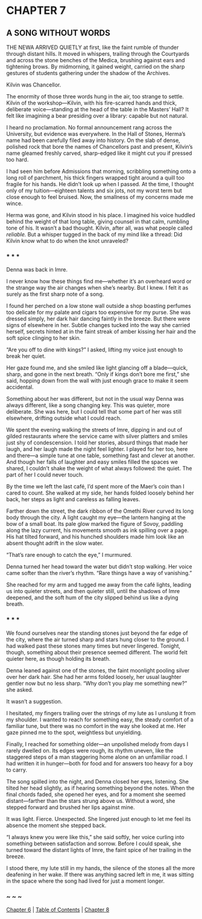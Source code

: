 # CHAPTER 7

## A SONG WITHOUT WORDS  

THE NEWA ARRIVED QUIETLY at first, like the faint rumble of thunder through distant hills. It moved in whispers, trailing through the Courtyards and across the stone benches of the Medica, brushing against ears and tightening brows. By midmorning, it gained weight, carried on the sharp gestures of students gathering under the shadow of the Archives.  

Kilvin was Chancellor.  

The enormity of those three words hung in the air, too strange to settle. Kilvin of the workshop—Kilvin, with his fire-scarred hands and thick, deliberate voice—standing at the head of the table in the Masters’ Hall? It felt like imagining a bear presiding over a library: capable but not natural.  

I heard no proclamation. No formal announcement rang across the University, but evidence was everywhere. In the Hall of Stones, Herma’s name had been carefully filed away into history. On the slab of dense, polished rock that bore the names of Chancellors past and present, Kilvin’s name gleamed freshly carved, sharp-edged like it might cut you if pressed too hard.  

I had seen him before Admissions that morning, scribbling something onto a long roll of parchment, his thick fingers wrapped tight around a quill too fragile for his hands. He didn’t look up when I passed. At the time, I thought only of my tuition—eighteen talents and six jots, not my worst term but close enough to feel bruised. Now, the smallness of my concerns made me wince.  

Herma was gone, and Kilvin stood in his place. I imagined his voice huddled behind the weight of that long table, giving counsel in that calm, rumbling tone of his. It wasn’t a bad thought. Kilvin, after all, was what people called *reliable.* But a whisper tugged in the back of my mind like a thread: Did Kilvin know what to do when the knot unraveled?  

### * * *

Denna was back in Imre.

I never know how these things find me—whether it’s an overheard word or the strange way the air changes when she’s nearby. But I knew. I felt it as surely as the first sharp note of a song.  

I found her perched on a low stone wall outside a shop boasting perfumes too delicate for my palate and cigars too expensive for my purse. She was dressed simply, her dark hair dancing faintly in the breeze. But there were signs of elsewhere in her. Subtle changes tucked into the way she carried herself, secrets hinted at in the faint streak of amber kissing her hair and the soft spice clinging to her skin.  

“Are you off to dine with kings?” I asked, lifting my voice just enough to break her quiet.  

Her gaze found me, and she smiled like light glancing off a blade—quick, sharp, and gone in the next breath. “Only if kings don’t bore me first,” she said, hopping down from the wall with just enough grace to make it seem accidental.  

Something about her was different, but not in the usual way Denna was always different, like a song changing key. This was quieter, more deliberate. She was here, but I could tell that some part of her was still elsewhere, drifting outside what I could reach.  

We spent the evening walking the streets of Imre, dipping in and out of gilded restaurants where the service came with silver platters and smiles just shy of condescension. I told her stories, absurd things that made her laugh, and her laugh made the night feel lighter. I played for her too, here and there—a simple tune at one table, something fast and clever at another. And though her falls of laughter and easy smiles filled the spaces we shared, I couldn’t shake the weight of what always followed: the quiet. The part of her I could never touch.  

By the time we left the last café, I’d spent more of the Maer’s coin than I cared to count. She walked at my side, her hands folded loosely behind her back, her steps as light and careless as falling leaves.  

Farther down the street, the dark ribbon of the Omethi River curved its long body through the city. A light caught my eye—the lantern hanging at the bow of a small boat. Its pale glow marked the figure of Sovoy, paddling along the lazy current, his movements smooth as ink spilling over a page. His hat tilted forward, and his hunched shoulders made him look like an absent thought adrift in the slow water.  

“That’s rare enough to catch the eye,” I murmured.  

Denna turned her head toward the water but didn’t stop walking. Her voice came softer than the river’s rhythm. “Rare things have a way of vanishing.”  

She reached for my arm and tugged me away from the café lights, leading us into quieter streets, and then quieter still, until the shadows of Imre deepened, and the soft hum of the city slipped behind us like a dying breath.  

### * * *

We found ourselves near the standing stones just beyond the far edge of the city, where the air turned sharp and stars hung closer to the ground. I had walked past these stones many times but never lingered. Tonight, though, something about their presence seemed different. The world felt quieter here, as though holding its breath.  

Denna leaned against one of the stones, the faint moonlight pooling silver over her dark hair. She had her arms folded loosely, her usual laughter gentler now but no less sharp. “Why don’t you play me something new?” she asked.  

It wasn’t a suggestion.  

I hesitated, my fingers trailing over the strings of my lute as I unslung it from my shoulder. I wanted to reach for something easy, the steady comfort of a familiar tune, but there was no comfort in the way she looked at me. Her gaze pinned me to the spot, weightless but unyielding.  

Finally, I reached for something older—an unpolished melody from days I rarely dwelled on. Its edges were rough, its rhythm uneven, like the staggered steps of a man staggering home alone on an unfamiliar road. I had written it in hunger—both for food and for answers too heavy for a boy to carry.  

The song spilled into the night, and Denna closed her eyes, listening. She tilted her head slightly, as if hearing something beyond the notes. When the final chords faded, she opened her eyes, and for a moment she seemed distant—farther than the stars strung above us. Without a word, she stepped forward and brushed her lips against mine.  

It was light. Fierce. Unexpected. She lingered just enough to let me feel its absence the moment she stepped back.  

“I always knew you were like this,” she said softly, her voice curling into something between satisfaction and sorrow. Before I could speak, she turned toward the distant lights of Imre, the faint spice of her trailing in the breeze.  

I stood there, my lute still in my hands, the silence of the stones all the more deafening in her wake. If there was anything sacred left in me, it was sitting in the space where the song had lived for just a moment longer.  

### ~ ~ ~

[Chapter 6](CHAPTER_06.md) | [Table of Contents](Table_of_Contents.md) | [Chapter 8](CHAPTER_08.md)

